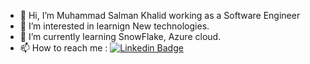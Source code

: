 - 👋 Hi, I’m Muhammad Salman Khalid working as a Software Engineer
- 👀 I’m interested in learnign New technologies.
- 🌱 I’m currently learning SnowFlake, Azure cloud.
- 📫 How to reach me : [![Linkedin Badge](https://img.shields.io/badge/-muhammad-blue?style=flat&logo=Linkedin&logoColor=white)]([your-linkedin-url](https://www.linkedin.com/in/muhammad-salman-khalid-872ba434/))


<!---
msalmankhalid23/msalmankhalid23 is a ✨ special ✨ repository because its `README.md` (this file) appears on your GitHub profile.
You can click the Preview link to take a look at your changes.
--->
